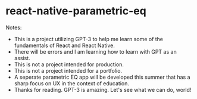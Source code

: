 # react-native-parametric-eq

Notes:
- This is a project utilizing GPT-3 to help me learn some of the fundamentals of React and React Native.
- There will be errors and I am learning how to learn with GPT as an assist. 
- This is not a project intended for production. 
- This is not a project intended for a portfolio.
- A seperate parametric EQ app will be developed this summer that has a sharp focus on UX in the context of education. 
- Thanks for reading. GPT-3 is amazing. Let's see what we can do, world!
